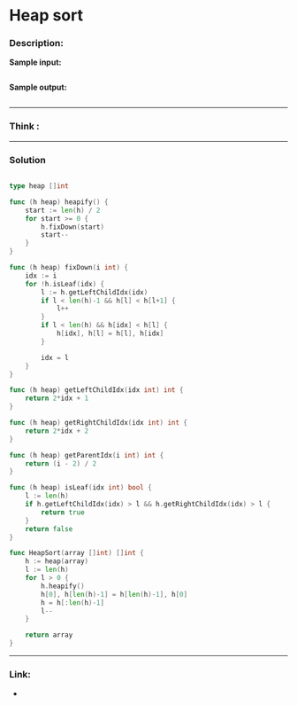 # Heap sort

### Description:  


**Sample input:**  
```

```

**Sample output:**  
```
```


---
### Think :

---
### Solution


```go

type heap []int

func (h heap) heapify() {
	start := len(h) / 2
	for start >= 0 {
		h.fixDown(start)
		start--
	}
}

func (h heap) fixDown(i int) {
	idx := i
	for !h.isLeaf(idx) {
		l := h.getLeftChildIdx(idx)
		if l < len(h)-1 && h[l] < h[l+1] {
			l++
		}
		if l < len(h) && h[idx] < h[l] {
			h[idx], h[l] = h[l], h[idx]
		}

		idx = l
	}
}

func (h heap) getLeftChildIdx(idx int) int {
	return 2*idx + 1
}

func (h heap) getRightChildIdx(idx int) int {
	return 2*idx + 2
}

func (h heap) getParentIdx(i int) int {
	return (i - 2) / 2
}

func (h heap) isLeaf(idx int) bool {
	l := len(h)
	if h.getLeftChildIdx(idx) > l && h.getRightChildIdx(idx) > l {
		return true
	}
	return false
}

func HeapSort(array []int) []int {
	h := heap(array)
	l := len(h)
	for l > 0 {
		h.heapify()
		h[0], h[len(h)-1] = h[len(h)-1], h[0]
		h = h[:len(h)-1]
		l--
	}

	return array
}

```

---

### Link:
- []()